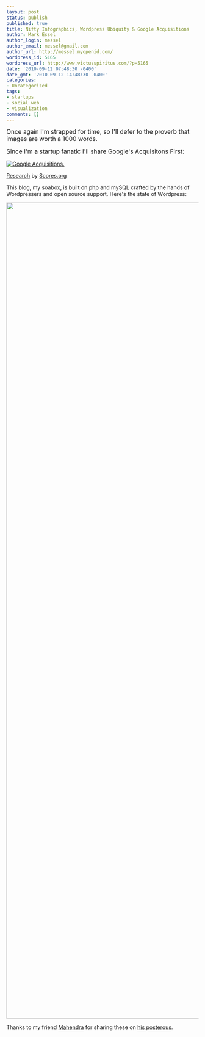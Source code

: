 ```yaml
---
layout: post
status: publish
published: true
title: Nifty Infographics, Wordpress Ubiquity & Google Acquisitions
author: Mark Essel
author_login: messel
author_email: messel@gmail.com
author_url: http://messel.myopenid.com/
wordpress_id: 5165
wordpress_url: http://www.victusspiritus.com/?p=5165
date: '2010-09-12 07:48:30 -0400'
date_gmt: '2010-09-12 14:48:30 -0400'
categories:
- Uncategorized
tags:
- startups
- social web
- visualization
comments: []
---
```

<p><span style="font-size: 15.8333px;">Once again I'm strapped for time, so I'll defer to the proverb that images are worth a 1000 words. </span></p>
<p><span style="font-size: 15.8333px;">Since I'm a startup fanatic I'll share Google's Acquisitons First:</span></p>
<p><a href="http://www.scores.org/graphics/google/"><img src="http://www.scores.org/graphics/google/google-acquisition.jpg" border="0" alt="Google Acquisitions." /></a></p>
<p><a href="http://www.scores.org/graphics/">Research</a> by <a href="http://www.scores.org/">Scores.org</a></p>
<p>This blog, my soabox, is built on php and mySQL crafted by the hands of Wordpressers and open source support. Here's the state of Wordpress:</p>
<p><a href="http://blog.page.ly/2010/08/the-prolific-wordpress-infographic/"><img src="{{ site.url }}/assets/2010/09/wordpress-infographic.jpg" alt="" title="wordpress-infographic" width="520" height="2138" class="aligncenter size-full wp-image-5171" /></a></p>
<p>Thanks to my friend </a><a href="http://skepticgeek.com/">Mahendra</a> for sharing these on <a href="http://posterous.skepticgeek.com/">his posterous</a>.</p>
